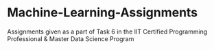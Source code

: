 # Machine-Learning-Assignments
Assignments given as a part of Task 6 in the IIT Certified Programming Professional &amp; Master Data Science Program
